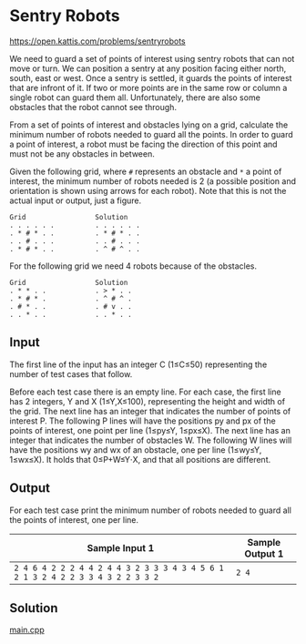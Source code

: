 # Sentry Robots

https://open.kattis.com/problems/sentryrobots

We need to guard a set of points of interest using sentry robots that can not move or turn. We can position a sentry at any position facing either north, south, east or west. Once a sentry is settled, it guards the points of interest that are infront of it. If two or more points are in the same row or column a single robot can guard them all. Unfortunately, there are also some obstacles that the robot cannot see through.

From a set of points of interest and obstacles lying on a grid, calculate the minimum number of robots needed to guard all the points. In order to guard a point of interest, a robot must be facing the direction of this point and must not be any obstacles in between.

Given the following grid, where `#` represents an obstacle and `*` a point of interest, the minimum number of robots needed is 2 (a possible position and orientation is shown using arrows for each robot). Note that this is not the actual input or output, just a figure.

```
Grid                 Solution
. . . . . .          . . . . . .
. * # * . .          . * # * . .
. . # . . .          . . # . . .
. * # * . .          . ^ # ^ . .
```

For the following grid we need 4 robots because of the obstacles.

```
Grid                 Solution
. * * . .            . > * . .
. * # * .            . ^ # ^ .
. # * . .            . # v . .
. . * . .            . . * . .
```

## Input

The first line of the input has an integer C (1≤C≤50) representing the number of test cases that follow.

Before each test case there is an empty line. For each case, the first line has 2 integers, Y and X (1≤Y,X≤100), representing the height and width of the grid. The next line has an integer that indicates the number of points of interest P. The following P lines will have the positions py and px of the points of interest, one point per line (1≤py≤Y, 1≤px≤X). The next line has an integer that indicates the number of obstacles W. The following W lines will have the positions wy and wx of an obstacle, one per line (1≤wy≤Y, 1≤wx≤X). It holds that 0≤P+W≤Y⋅X, and that all positions are different.

## Output

For each test case print the minimum number of robots needed to guard all the points of interest, one per line.

| Sample Input 1                                               | Sample Output 1 |
| ------------------------------------------------------------ | --------------- |
| `2 4 6 4 2 2 2 4 4 2 4 4 3 2 3 3 3 4 3 4 5 6 1 2 1 3 2 4 2 2 3 3 4 3 2 2 3 3 2 ` | `2 4`           |

## Solution

[main.cpp](main.cpp)